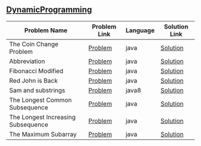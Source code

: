 ## [DynamicProgramming](https://www.hackerrank.com/domains/algorithms/dynamic-programming)

|Problem Name|Problem Link|Language|Solution Link|
---|---|---|---
|The Coin Change Problem|[Problem](https://www.hackerrank.com/challenges/coin-change/problem)|java|[Solution](./TheCoinChangeProblem.java)|
|Abbreviation|[Problem](https://www.hackerrank.com/challenges/abbr/problem)|java|[Solution](./Abbreviation.java)|
|Fibonacci Modified|[Problem](https://www.hackerrank.com/challenges/fibonacci-modified/problem)|java|[Solution](./FibonacciModified.java)|
|Red John is Back|[Problem](https://www.hackerrank.com/challenges/red-john-is-back/problem)|java|[Solution](./RedJohnisBack.java)|
|Sam and substrings|[Problem](https://www.hackerrank.com/challenges/sam-and-substrings/problem)|java8|[Solution](./Samandsubstrings.java)|
|The Longest Common Subsequence|[Problem](https://www.hackerrank.com/challenges/dynamic-programming-classics-the-longest-common-subsequence/problem)|java|[Solution](./TheLongestCommonSubsequence.java)|
|The Longest Increasing Subsequence|[Problem](https://www.hackerrank.com/challenges/longest-increasing-subsequent/problem)|java|[Solution](./TheLongestIncreasingSubsequence.java)|
|The Maximum Subarray|[Problem](https://www.hackerrank.com/challenges/maxsubarray/problem)|java|[Solution](./TheMaximumSubarray.java)|
